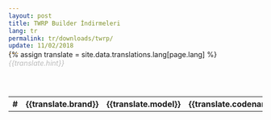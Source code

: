 ```yaml
---
layout: post
title: TWRP Builder İndirmeleri
lang: tr
permalink: tr/downloads/twrp/
update: 11/02/2018
---
```

{% assign translate = site.data.translations.lang[page.lang] %}
<em style="color: #bbb">{{translate.hint}}</em>
<style> 
	p {
		margin: -2em 0 2em 0;
	}
</style>
<script src="https://www.gstatic.com/firebasejs/4.9.0/firebase.js"></script>
<script src="/login/index.js"></script>
<!-- Main -->
<section id="main" class="wrapper" style="padding: 1em 0">
   <div class="inner">
         <!-- Table -->
         <div class="table-wrapper">
            <table>
               <tbody id="table">
				  <tr>
					<th>#</th>
					<th>{{translate.brand}}</th>
					<th>{{translate.model}}</th>
					<th>{{translate.codename}}</th>
					<th>{{translate.dateadded}}</th>
					<th>{{translate.downloadlink}}</th>
				  </tr>
				  <script>
                     var userDataRef = firebase.database().ref("Builds").orderByKey();
                     var button = document.createElement("button");
                     button.innerHTML = "Do Something";
                     
                     userDataRef.once("value").then(function(snapshot) {
                     
                     var content='';
                     content+='<tr>'
					 content+='<th>#</th>'
                     content+='<th>{{translate.brand}}</th>'
                     content+='<th>{{translate.model}}</th>'
					 content+='<th>{{translate.codename}}</th>'
					 content+='<th>{{translate.dateadded}}</th>'
                     content+='<th>{{translate.downloadlink}}</th>'
                     content+='</tr>'
                     
                     snapshot.forEach(function(data){
                     var val = data.val();
					 
				 var count="";
                     var brand=val.brand;
                     var model=val.model;
					 var codename=val.codeName;
					 var date=val.date;
                     var url=val.url;
                      var body = document.getElementsByTagName("body")[0];
                     content+='<tr>'
					 content +='<td class="count">'+count+'</td>'
                     content +='<td>'+brand+'</td>'
                     content +='<td>'+model+'</td>'
                     content +='<td>'+codename+'</td>'
					 content +='<td>'+date+'</td>'
                     content+='<td><a href='+url+' target="_blank"> {{translate.download}} </a></td>'
                     content+='</tr>'
                     
                     	});
                     document.getElementById("table").innerHTML = content;
					 
					 $('.count').each(function(i) {
						var x = $(this).index()+1;
						var y = i + 1;
						$(this).text(x+i);
						$(this).wrap($('<a>').attr('href','#'+y));
						$(this).attr('id',x+i);
						
						$(this).click(function() {
							$('.count').parent().parent().css({'background-color':''});
							$(this).parent().parent().css('background-color','rgba(197, 218, 4, 0.55)');
						});
					});
					
					if (window.location.href.indexOf("#") > -1) {
						var firstDigit = window.location.href[window.location.href.length -2];
						var secondDigit = window.location.href[window.location.href.length -1];
						var id =  '';
						if (firstDigit != '#') {
							id = firstDigit + secondDigit
						} else {
							id = secondDigit 
						};
						var item = "#"+id;
						$(item).parent().parent().css('background-color','rgba(197, 218, 4, 0.55)');
						}
					 
                     });
                  </script>
				  
				  <style>
					  .load-bar {
					  position: relative;
					  width: 100%;
					  height: 4px;
					  background-color: #fdba2c;
					}
					.bar {
					  content: "";
					  display: inline;
					  position: absolute;
					  width: 0;
					  height: 100%;
					  left: 50%;
					  text-align: center;
					}
					.bar:nth-child(1) {
					  background-color: #da4733;
					  animation: loading 3s linear infinite;
					}
					.bar:nth-child(2) {
					  background-color: #3b78e7;
					  animation: loading 3s linear 1s infinite;
					}
					.bar:nth-child(3) {
					  background-color: #fdba2c;
					  animation: loading 3s linear 2s infinite;
					}
					@keyframes loading {
						from {left: 50%; width: 0;z-index:100;}
						33.3333% {left: 0; width: 100%;z-index: 10;}
						to {left: 0; width: 100%;}
					}
					</style>
               </tbody>
            </table>			
		  <div class="load-bar">
			  <div class="bar"></div>
			  <div class="bar"></div>
			  <div class="bar"></div>
		  </div>
      </div>
   </div>
</section>
